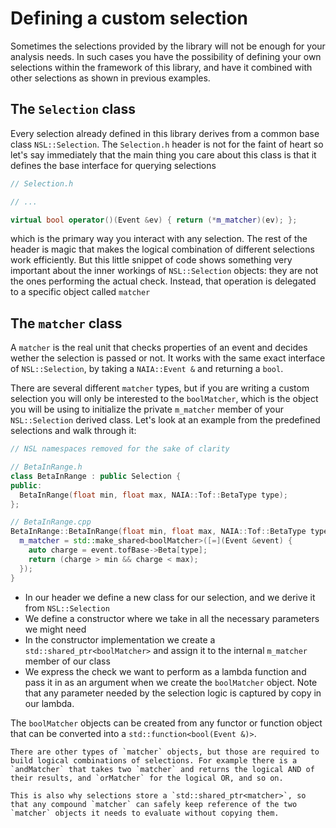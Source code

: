 # Defining a custom selection

Sometimes the selections provided by the library will not be enough for your analysis needs. In such cases you have the possibility of defining your own selections within the framework of this library, and have it combined with other selections as shown in previous examples.

## The `Selection` class

Every selection already defined in this library derives from a common base class `NSL::Selection`. The `Selection.h` header is not for the faint of heart so let's say immediately that the main thing you care about this class is that it defines the base interface for querying selections

```cpp
// Selection.h

// ...

virtual bool operator()(Event &ev) { return (*m_matcher)(ev); };
```

which is the primary way you interact with any selection. The rest of the header is magic that makes the logical combination of different selections work efficiently.
But this little snippet of code shows something very important about the inner workings of `NSL::Selection` objects: they are not the ones performing the actual check. Instead, that operation is delegated to a specific object called `matcher`

## The `matcher` class

A `matcher` is the real unit that checks properties of an event and decides wether the selection is passed or not. It works with the same exact interface of `NSL::Selection`, by taking a `NAIA::Event &` and returning a `bool`.

There are several different `matcher` types, but if you are writing a custom selection you will only be interested to the `boolMatcher`, which is the object you will be using to initialize the private `m_matcher` member of your `NSL::Selection` derived class. Let's look at an example from the predefined selections and walk through it:

```cpp
// NSL namespaces removed for the sake of clarity

// BetaInRange.h
class BetaInRange : public Selection {
public:
  BetaInRange(float min, float max, NAIA::Tof::BetaType type);
};

// BetaInRange.cpp
BetaInRange::BetaInRange(float min, float max, NAIA::Tof::BetaType type) {
  m_matcher = std::make_shared<boolMatcher>([=](Event &event) {
    auto charge = event.tofBase->Beta[type];
    return (charge > min && charge < max);
  });
}
```

* In our header we define a new class for our selection, and we derive it from `NSL::Selection`
* We define a constructor where we take in all the necessary parameters we might need
* In the constructor implementation we create a `std::shared_ptr<boolMatcher>` and assign it to the internal `m_matcher` member of our class
* We express the check we want to perform as a lambda function and pass it in as an argument when we create the `boolMatcher` object. Note that any parameter needed by the selection logic is captured by copy in our lambda.

The `boolMatcher` objects can be created from any functor or function object that can be converted into a `std::function<bool(Event &)>`.

```{note}
There are other types of `matcher` objects, but those are required to build logical combinations of selections. For example there is a `andMatcher` that takes two `matcher` and returns the logical AND of their results, and `orMatcher` for the logical OR, and so on.

This is also why selections store a `std::shared_ptr<matcher>`, so that any compound `matcher` can safely keep reference of the two `matcher` objects it needs to evaluate without copying them.
```